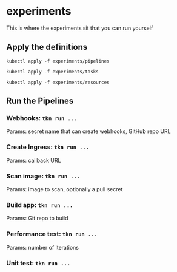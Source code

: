 # experiments

This is where the experiments sit that you can run yourself

## Apply the definitions

`kubectl apply -f experiments/pipelines`

`kubectl apply -f experiments/tasks`

`kubectl apply -f experiments/resources`

## Run the Pipelines

### Webhooks: `tkn run ...`

Params: secret name that can create webhooks, GitHub repo URL

### Create Ingress: `tkn run ...`

Params: callback URL

### Scan image: `tkn run ...`

Params: image to scan, optionally a pull secret

### Build app: `tkn run ...`

Params: Git repo to build

### Performance test: `tkn run ...`

Params: number of iterations

### Unit test: `tkn run ...`